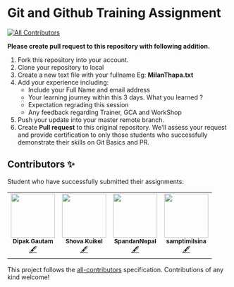 # Git and Github Training Assignment
<!-- ALL-CONTRIBUTORS-BADGE:START - Do not remove or modify this section -->
[![All Contributors](https://img.shields.io/badge/all_contributors-4-orange.svg?style=flat-square)](#contributors-)
<!-- ALL-CONTRIBUTORS-BADGE:END -->

**Please create pull request to this repository with following addition.**

1. Fork this repository into your account.
2. Clone your repository to local 
3. Create a new text file with your fullname Eg: **MilanThapa.txt**
4. Add your experience including:
   * Include your Full Name and email address
   * Your learning journey within this 3 days. What you learned ?
   * Expectation regrading this session
   * Any feedback regarding Trainer, GCA and WorkShop
5. Push your update into your master remote branch.
6. Create **Pull request** to this original repository.
We'll assess your request and provide certification to only those students who successfully demonstrate their skills on Git Basics and PR.

## Contributors ✨

Student who have successfully submitted their assignments:

<!-- ALL-CONTRIBUTORS-LIST:START - Do not remove or modify this section -->
<!-- prettier-ignore-start -->
<!-- markdownlint-disable -->
<table>
  <tr>
    <td align="center"><a href="https://github.com/dpakgtm07"><img src="https://avatars2.githubusercontent.com/u/29562588?v=4" width="100px;" alt=""/><br /><sub><b>Dipak Gautam</b></sub></a><br /><a href="#content-dpakgtm07" title="Content">🖋</a></td>
    <td align="center"><a href="https://github.com/Shovaa"><img src="https://avatars1.githubusercontent.com/u/47145787?v=4" width="100px;" alt=""/><br /><sub><b>Shova Kuikel</b></sub></a><br /><a href="#content-Shovaa" title="Content">🖋</a></td>
    <td align="center"><a href="https://github.com/SpandanNepal"><img src="https://avatars0.githubusercontent.com/u/65861498?v=4" width="100px;" alt=""/><br /><sub><b>SpandanNepal</b></sub></a><br /><a href="#content-SpandanNepal" title="Content">🖋</a></td>
    <td align="center"><a href="https://github.com/samptimilsina"><img src="https://avatars3.githubusercontent.com/u/72552716?v=4" width="100px;" alt=""/><br /><sub><b>samptimilsina</b></sub></a><br /><a href="#content-samptimilsina" title="Content">🖋</a></td>
  </tr>
</table>

<!-- markdownlint-enable -->
<!-- prettier-ignore-end -->
<!-- ALL-CONTRIBUTORS-LIST:END -->

This project follows the [all-contributors](https://github.com/all-contributors/all-contributors) specification. Contributions of any kind welcome!
